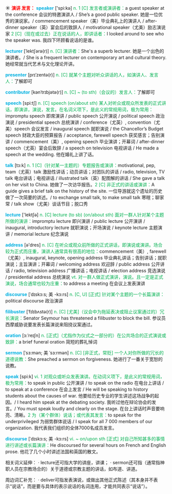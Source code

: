 ☀ <font color="red">**演讲 发言：**</font>
<font color="sky blue">**speaker**</font> ['spi:kə] 
<font color="#00b050">n. 1 [C] 发言者或演讲者：</font>a guest speaker at the conference 会议的特邀演讲人 / She’s a good public speaker. 她是一位优秀的演说家。/ commencement speaker（美）毕业典礼上的演讲人 / after-dinner speaker（英）宴会后的致辞人 / motivational speaker（尤美）励志演说家 <font color="#00b050">2 [C]（现在或过去）正在说话的人，即讲话者：</font>I looked around to see who the speaker was. 我四下环顾看说话的是谁。
           
<font color="sky blue">**lecturer**</font> [ˈlektʃərə(r)]
<font color="#00b050">n. [C] 演讲者：</font>She's a superb lecturer. 她是一个出色的演讲者。/ She is a frequent lecturer on contemporary art and cultural theory. 她经常就当代艺术与文化理论开讲。
           
<font color="sky blue">**presenter**</font> [prɪˈzentə(r)]
<font color="#00b050">n. [C] 就某个主题对听众讲话的人，如演讲人、发言人：</font>了解即可
           
<font color="sky blue">**contributor**</font> [kənˈtrɪbjətə(r)]
<font color="#00b050">n. [C] ~ (to sth)（会议的）发言人：</font>了解即可

<font color="sky blue">**speech**</font> [spi:tʃ] 
<font color="#00b050">n. [C] speech (on/about sth) 某人对听众或观众所发表的正式讲话，即演讲，演说，发言。在名词义项下，是此义的常规用词，极为常用：</font>impromptu speech 即席演讲 / public speech 公开演说 / political speech 政治演说 / presidential speech 总统演讲 / conference（尤英）, convention（尤美）speech 会议发言 / inaugural speech 就职演说 / the Chancellor’s Budget speech 财政大臣的预算报告 / acceptance, farewell speech 获奖感言；告别演讲 / commencement（美）, opening speech 毕业演讲；开幕词 / after-dinner speech（尤英）宴会后致辞 / a speech on television 电视讲话 / He made a speech at the wedding. 他在婚礼上讲了话。

<font color="sky blue">**talk**</font> [tɔ:k] 
<font color="#00b050">n. 1 [C]（针对某一主题的）专题报告或演讲：</font>motivational, pep, team（尤英）talk 激励性讲话；动员讲话；对团队的讲话 / radio, television, TV talk 电台讲话；电视讲话 / illustrated talk（英）配图解的讲话 / She gave a talk on her visit to China. 她做了一次访华报告。<font color="#00b050">2 [C] 非正式的讲话或演讲：</font>A guide gives a brief talk on the history of the site. 一位导游就这个遗址的历史做了一次简要的讲述。/ to exchange small talk, to make small talk 寒暄；聊家常 / talk show（尤美）谈话节目；脱口秀

<font color="sky blue">**lecture**</font> ['lektʃə] 
<font color="#00b050">n. [C] lecture (to sb) (on/about sth) 面对一群人针对某个主题所做的演讲：</font>impromptu lecture 即兴演讲 / public lecture 公开演讲 / inaugural, introductory lecture 就职演说；开场演说 / keynote lecture 主题演讲 / memorial lecture 纪念演说

<font color="sky blue">**address**</font> [ə'dres] 
<font color="#00b050">n. [C] 在听众或观众前所做的正式讲话，即演说或演讲。场合较为正式而庄重，演讲人通常具有很高的地位：</font>commencement（美）, farewell（尤美）, inaugural, keynote, opening address 毕业典礼讲话；告别讲话；就职演说；主旨演讲；开幕词 / welcoming address 欢迎辞 / public address 公开讲话 / radio, television address 广播讲话；电视讲话 / election address 竞选演说 / presidential address 总统演说 <font color="#00b050">vt. 对一群人做正式演讲，演说。且一定是正式演说，场合通常也较为庄重：</font>to address a meeting 在会议上发表演讲
           
<font color="sky blue">**discourse**</font> [ˈdɪskɔ:s; 美 -kɔ:rs]
<font color="#00b050">n. [C, U] [正式] 针对某个主题的一个长篇演讲：</font>political discourse 政治演讲
          
<font color="sky blue">**filibuster**</font> [ˈfɪlɪbʌstə(r)]
<font color="#00b050">n. [C] [尤美]（议会中为拖延表决或阻止议案通过的）冗长演说：</font>Senator Seymour has threatened a filibuster to block the bill. 参议员西摩威胁说要发表长篇演说来阻挠议案通过。
           
<font color="sky blue">**oration**</font> [ɔ:ˈreɪʃn]
<font color="#00b050">n. [正式]（尤指作为仪式之一部分的）在公共场合的正式演说或致辞：</font>a brief funeral oration 简短的葬礼悼词
           
<font color="sky blue">**sermon**</font> [ˈsɜ:mən; 美 ˈsɜ:rmən]
<font color="#00b050">n. [C] [非正式，常贬] 一个人对你所做的冗长的道德说教：</font>She preached a sermon on forgiveness. 她进行了一番关于宽恕的说教。

<font color="sky blue">**speak**</font> [spi:k] 
<font color="#00b050">vi. 1 对观众或听众发表演讲。在动词义项下，是此义的常规用词，极为常用：</font>to speak in public 公开演讲 / to speak on the radio 在电台上讲话 / to speak at a conference 在会上发言 / He will be speaking to history students about the causes of war. 他要给历史专业的学生讲述这场战争的起因。/ I heard him speak at the debating society. 我听过他在辩论协会的发言。/ You must speak loudly and clearly on the stage. 在台上讲话时声音要响亮、清晰。<font color="#00b050">2 为（某个群体）说话；或代表其发言：</font>to speak for the underprivileged 为弱势群体说话 / I speak for all 7 000 members of our organization. 我代表我们组织的全体7000名成员发言。
         
<font color="sky blue">**discourse**</font> [ˈdɪskɔ:s; 美 -kɔ:rs]
<font color="#00b050">vi. ~ on/upon sth [正式] 对自己所知甚多的事情进行讲述或长篇演讲：</font>He discoursed for several hours on French and English prose. 他花了几个小时讲述法国和英国的散文。

相关词义延伸：
· lecture还可指大学的讲座，讲课；
· sermon还可指（通常指神职人员在宗教场合的）关于道德或宗教主题的讲话，如布道、讲道。

周边词汇补充：
· deliver可指发表演说，或做出其他正式陈述（其本身并不表示“说话”，而是要与具体的表示说话的名词连用，才能共同表示“说话”）。


	

